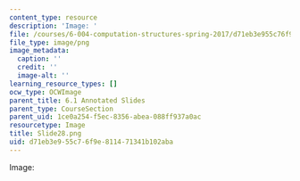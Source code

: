 ```yaml
---
content_type: resource
description: 'Image: '
file: /courses/6-004-computation-structures-spring-2017/d71eb3e955c76f9e811471341b102aba_Slide28.png
file_type: image/png
image_metadata:
  caption: ''
  credit: ''
  image-alt: ''
learning_resource_types: []
ocw_type: OCWImage
parent_title: 6.1 Annotated Slides
parent_type: CourseSection
parent_uid: 1ce0a254-f5ec-8356-abea-088ff937a0ac
resourcetype: Image
title: Slide28.png
uid: d71eb3e9-55c7-6f9e-8114-71341b102aba
---
```

Image: 

